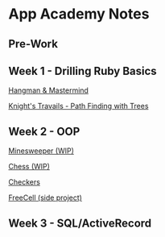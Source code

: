 # App Academy Notes

## Pre-Work

## Week 1 - Drilling Ruby Basics
<p>
  <a href=https://github.com/powersjcb/notes/tree/master/w1d2>
      Hangman & Mastermind
  </a>
</p>
<p>
  <a href=https://github.com/powersjcb/notes/tree/master/w1d5>
  Knight's Travails - Path Finding with Trees
  </a>
</p>

## Week 2 - OOP
<p>
  <a href=https://github.com/powersjcb/notes/tree/master/w2d1>
    Minesweeper (WIP)
  </a>
</p>

<p>
  <a href=https://github.com/powersjcb/notes/tree/master/w2d2/chess>
    Chess (WIP)
  </a>
</p>

<p>
  <a href=https://github.com/powersjcb/notes/tree/master/w2d4/checkers>
    Checkers
  </a>
</p>

<p>
  <a href=https://github.com/powersjcb/notes/tree/master/w2-review/freecell>
    FreeCell (side project)
  </a>
</p>

## Week 3 - SQL/ActiveRecord
